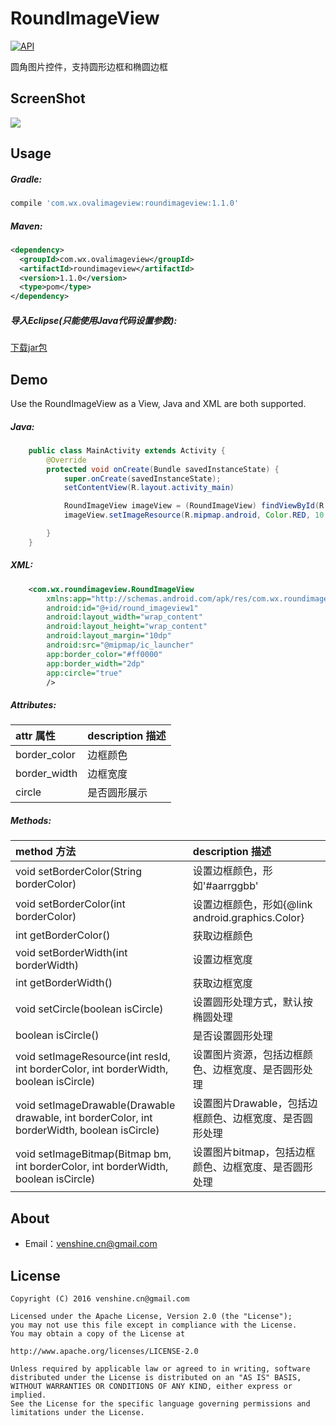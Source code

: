 # RoundImageView   

[![API](https://img.shields.io/badge/API-14%2B-brightgreen.svg?style=flat)](https://android-arsenal.com/api?level=14)

圆角图片控件，支持圆形边框和椭圆边框

ScreenShot
--
![](https://github.com/venshine/RoundImageView/blob/master/screenshot/screenshot.png)

Usage
--
##### Gradle:
```groovy
compile 'com.wx.ovalimageview:roundimageview:1.1.0'
```

##### Maven:
```xml
<dependency>
  <groupId>com.wx.ovalimageview</groupId>
  <artifactId>roundimageview</artifactId>
  <version>1.1.0</version>
  <type>pom</type>
</dependency>
```

##### 导入Eclipse(只能使用Java代码设置参数):
[下载jar包](https://github.com/venshine/RoundImageView/blob/master/roundimageview/roundimageview.jar)


Demo
--
Use the RoundImageView as a View, Java and XML are both supported.

##### Java:
```Java
    public class MainActivity extends Activity {
        @Override
        protected void onCreate(Bundle savedInstanceState) {
            super.onCreate(savedInstanceState);
            setContentView(R.layout.activity_main)

            RoundImageView imageView = (RoundImageView) findViewById(R.id.round_imageview);
            imageView.setImageResource(R.mipmap.android, Color.RED, 10, true);

        }
    }
```

##### XML:
```xml
    <com.wx.roundimageview.RoundImageView
        xmlns:app="http://schemas.android.com/apk/res/com.wx.roundimageview.demo"
        android:id="@+id/round_imageview1"
        android:layout_width="wrap_content"
        android:layout_height="wrap_content"
        android:layout_margin="10dp"
        android:src="@mipmap/ic_launcher"
        app:border_color="#ff0000"
        app:border_width="2dp"
        app:circle="true"
        />
```

##### Attributes:
| attr 属性          | description 描述 |
|:---				 |:---|
| border_color  	     | 边框颜色 |
| border_width  	     |边框宽度 |
| circle	 	 | 是否圆形展示 |


##### Methods:
| method 方法          | description 描述 |
|:---				 |:---|
| void setBorderColor(String borderColor)  	     | 设置边框颜色，形如'#aarrggbb' |
| void setBorderColor(int borderColor) 	     |设置边框颜色，形如{@link android.graphics.Color} |
| int getBorderColor()	 	 | 获取边框颜色 |
| void setBorderWidth(int borderWidth)  	     | 设置边框宽度 |
| int getBorderWidth() 	     |获取边框宽度 |
| void setCircle(boolean isCircle)	 	 | 设置圆形处理方式，默认按椭圆处理 |
| boolean isCircle()  	     |是否设置圆形处理 |
| void setImageResource(int resId, int borderColor, int borderWidth, boolean isCircle)	 	 | 设置图片资源，包括边框颜色、边框宽度、是否圆形处理 |
| void setImageDrawable(Drawable drawable, int borderColor, int borderWidth, boolean isCircle) 	     |设置图片Drawable，包括边框颜色、边框宽度、是否圆形处理 |
| void setImageBitmap(Bitmap bm, int borderColor, int borderWidth, boolean isCircle)	 	 | 设置图片bitmap，包括边框颜色、边框宽度、是否圆形处理 |


About
--
* Email：venshine.cn@gmail.com

License
--
    Copyright (C) 2016 venshine.cn@gmail.com

    Licensed under the Apache License, Version 2.0 (the "License");
    you may not use this file except in compliance with the License.
    You may obtain a copy of the License at

    http://www.apache.org/licenses/LICENSE-2.0

    Unless required by applicable law or agreed to in writing, software
    distributed under the License is distributed on an "AS IS" BASIS,
    WITHOUT WARRANTIES OR CONDITIONS OF ANY KIND, either express or implied.
    See the License for the specific language governing permissions and
    limitations under the License.

